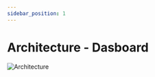 ```yaml
---
sidebar_position: 1
---
```


# Architecture - Dasboard

![Architecture](/img/docs/web-app-dashbaord-architecture.png)
